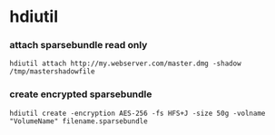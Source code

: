 # hdiutil
### attach sparsebundle read only
	hdiutil attach http://my.webserver.com/master.dmg -shadow /tmp/mastershadowfile

### create encrypted sparsebundle

```
hdiutil create -encryption AES-256 -fs HFS+J -size 50g -volname "VolumeName" filename.sparsebundle
```
